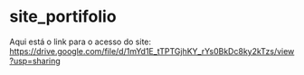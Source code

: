 # site_portifolio

Aqui está o link para o acesso do site:
https://drive.google.com/file/d/1mYd1E_tTPTGjhKY_rYs0BkDc8ky2kTzs/view?usp=sharing
